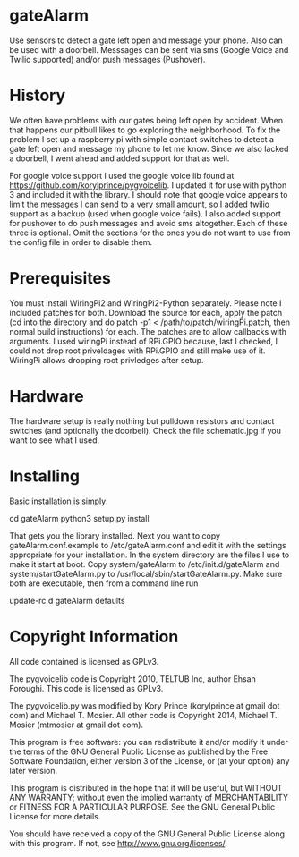 gateAlarm
=========

Use sensors to detect a gate left open and message your phone.  Also can be used with a doorbell.  Messsages can be sent via sms (Google Voice and Twilio supported) and/or push messages (Pushover).


History
=======

We often have problems with our gates being left open by accident.  When that happens our pitbull likes to go exploring the neighborhood.  To fix the problem I set up a raspberry pi with simple contact switches to detect a gate left open and message my phone to let me know.  Since we also lacked a doorbell, I went ahead and added support for that as well.

For google voice support I used the google voice lib found at https://github.com/korylprince/pygvoicelib.  I updated it for use with python 3 and included it with the library.  I should note that google voice appears to limit the messages I can send to a very small amount, so I added twilio support as a backup (used when google voice fails).  I also added support for pushover to do push messages and avoid sms altogether.  Each of these three is optional.  Omit the sections for the ones you do not want to use from the config file in order to disable them.


Prerequisites
=============

You must install WiringPi2 and WiringPi2-Python separately.  Please note I included patches for both.  Download the source for each, apply the patch (cd into the directory and do patch -p1 < /path/to/patch/wiringPi.patch, then normal build instructions) for each.  The patches are to allow callbacks with arguments.  I used wiringPi instead of RPi.GPIO because, last I checked, I could not drop root priveldages with RPi.GPIO and still make use of it.  WiringPi allows dropping root privledges after setup.


Hardware
========

The hardware setup is really nothing but pulldown resistors and contact switches (and optionally the doorbell).  Check the file schematic.jpg if you want to see what I used.


Installing
==========

Basic installation is simply:

cd gateAlarm
python3 setup.py install

That gets you the library installed.  Next you want to copy gateAlarm.conf.example to /etc/gateAlarm.conf and edit it with the settings appropriate for your installation.  In the system directory are the files I use to make it start at boot.  Copy system/gateAlarm to /etc/init.d/gateAlarm and system/startGateAlarm.py to /usr/local/sbin/startGateAlarm.py.  Make sure both are executable, then from a command line run

update-rc.d gateAlarm defaults


Copyright Information
=====================

All code contained is licensed as GPLv3.

The pygvoicelib code is Copyright 2010, TELTUB Inc, author Ehsan Foroughi. This code is licensed as GPLv3.

The pygvoicelib.py was modified by Kory Prince (korylprince at gmail dot com) and Michael T. Mosier.  All other code is Copyright 2014, Michael T. Mosier (mtmosier at gmail dot com).

This program is free software: you can redistribute it and/or modify it under the terms of the GNU General Public License as published by the Free Software Foundation, either version 3 of the License, or (at your option) any later version.

This program is distributed in the hope that it will be useful, but WITHOUT ANY WARRANTY; without even the implied warranty of MERCHANTABILITY or FITNESS FOR A PARTICULAR PURPOSE. See the GNU General Public License for more details.

You should have received a copy of the GNU General Public License along with this program. If not, see http://www.gnu.org/licenses/.
